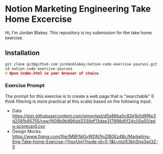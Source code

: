 # Notion Marketing Engineering Take Home Excercise

Hi, I'm Jordan Blakey. This repository is my submission for the take home exercise.

## Installation

```h
git clone git@github.com:jordanblakey/notion-code-exercise-youruni.git
cd notion-code-exercise-youruni
# Open index.html in your browser of choice
```

### Exercise Prompt

The prompt for this exercise is to create a web page that is "searchable" (I think filtering is more practical at this scale) based on the following input:

- Data
https://gist.githubusercontent.com/simonlast/d5a86ba0c82e1b0d9f6e3d2581b95755/raw/f608b9b896dd3339df13dae317998d5f24c00a50/edu-scorecard.csv
- Design Mocks
https://www.figma.com/file/IMBFNjGyWDN7mZIB0Ez4Bc/Marketing-Eng-Take-home-Exercise-(YourUni)?node-id=0-1&t=ntzj53bhShq3wI3Z-0
